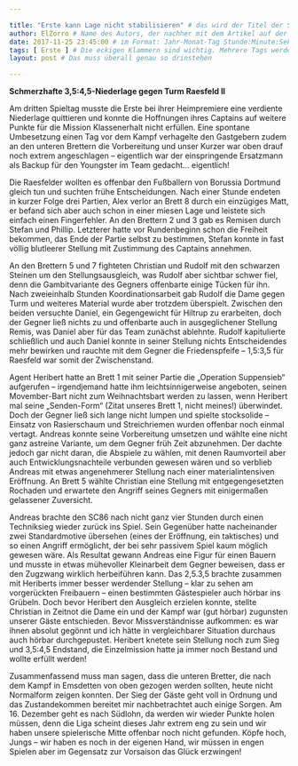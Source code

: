 ```yaml
---

title: "Erste kann Lage nicht stabilisieren" # das wird der Titel der Seite, am besten in Anführungszeichen (z.B. wenn er Sonderzeichen enthält).
author: ElZorro # Name des Autors, der nachher mit dem Artikel auf der Seite angezeigt wird; das ist unabhängig vom github-Benutzernamen
date: 2017-11-25 23:45:00 # im Format: Jahr-Monat-Tag Stunde:Minute:Sekunde, die Uhrzeit ist optional
tags: [ Erste ] # Die eckigen Klammern sind wichtig. Mehrere Tags werden durch Kommas separiert
layout: post # Das muss überall genau so drinstehen

---
```

**Schmerzhafte 3,5:4,5-Niederlage gegen Turm Raesfeld II** 


Am dritten Spieltag musste die Erste bei ihrer Heimpremiere eine verdiente Niederlage quittieren und konnte die Hoffnungen ihres Captains auf weitere Punkte für die Mission Klassenerhalt nicht erfüllen. Eine spontane Umbesetzung einen Tag vor dem Kampf verhagelte den Gastgebern zudem an den unteren Brettern die Vorbereitung und unser Kurzer war oben drauf noch extrem angeschlagen – eigentlich war der einspringende Ersatzmann als Backup für den Youngster im Team gedacht... eigentlich!
<!-- continue -->
Die Raesfelder wollten es offenbar den Fußballern von Borussia Dortmund gleich tun und suchten frühe Entscheidungen. Nach einer Stunde endeten in kurzer Folge drei Partien, Alex verlor an Brett 8 durch ein einzügiges Matt, er befand sich aber auch schon in einer miesen Lage und leistete sich einfach einen Fingerfehler. An den Brettern 2 und 3 gab es Remisen durch Stefan und Phillip. Letzterer hatte vor Rundenbeginn schon die Freiheit bekommen, das Ende der Partie selbst zu bestimmen, Stefan konnte in fast völlig blutleerer Stellung mit Zustimmung des Captains annehmen.

An den Brettern 5 und 7 fighteten Christian und Rudolf mit den schwarzen Steinen um den Stellungsausgleich, was Rudolf aber sichtbar schwer fiel, denn die Gambitvariante des Gegners offenbarte einige Tücken für ihn. Nach zweieinhalb Stunden Koordinationsarbeit gab Rudolf die Dame gegen Turm und weiteres Material wurde aber trotzdem überspielt. Zwischen den beiden versuchte Daniel, ein Gegengewicht für Hiltrup zu erarbeiten, doch der Gegner ließ nichts zu und offenbarte auch in ausgeglichener Stellung Remis, was Daniel aber für das Team zunächst ablehnte. Rudolf kapitulierte schließlich und auch Daniel konnte in seiner Stellung nichts Entscheidendes mehr bewirken und rauchte mit dem Gegner die Friedenspfeife – 1,5:3,5 für Raesfeld war somit der Zwischenstand.

Agent Heribert hatte an Brett 1 mit seiner Partie die „Operation Suppensieb“ aufgerufen – irgendjemand hatte ihm leichtsinnigerweise angeboten, seinen Movember-Bart nicht zum Weihnachtsbart werden zu lassen, wenn Heribert mal seine „Senden-Form“ (Zitat unseres Brett 1, nicht meines!) überwindet. Doch der Gegner ließ sich lange nicht lumpen und spielte stocksolide – Einsatz von Rasierschaum und Streichriemen wurden offenbar noch einmal vertagt. Andreas konnte seine Vorbereitung umsetzen und wählte eine nicht ganz astreine Variante, um dem Gegner früh Zeit abzunehmen. Der dachte jedoch gar nicht daran, die Abspiele zu wählen, mit denen Raumvorteil aber auch Entwicklungsnachteile verbunden gewesen wären und so verblieb Andreas mit etwas angenehmerer Stellung nach einer materialintensiven Eröffnung. An Brett 5 wählte Christian eine Stellung mit entgegengesetzten Rochaden und erwartete den Angriff seines Gegners mit einigermaßen gelassener Zuversicht.

Andreas brachte den SC86 nach nicht ganz vier Stunden durch einen Techniksieg wieder zurück ins Spiel. Sein Gegenüber hatte nacheinander zwei Standardmotive übersehen (eines der Eröffnung, ein taktisches) und so einen Angriff ermöglicht, der bei sehr passivem Spiel kaum möglich gewesen wäre. Als Resultat gewann Andreas eine Figur für einen Bauern und musste in etwas mühevoller Kleinarbeit dem Gegner beweisen, dass er den Zugzwang wirklich herbeiführen kann. Das 2,5.3,5 brachte zusammen mit Heriberts immer besser werdender Stellung – klar zu sehen am vorgerückten Freibauern – einen bestimmten Gästespieler auch hörbar ins Grübeln. Doch bevor Heribert den Ausgleich erzielen konnte, stellte Christian in Zeitnot die Dame ein und der Kampf war (gut hörbar) zugunsten unserer Gäste entschieden. Bevor Missverständnisse aufkommen: es war ihnen absolut gegönnt und ich hätte in vergleichbarer Situation durchaus auch hörbar durchgepustet. Heribert knetete sein Stellung noch zum Sieg und 3,5:4,5 Endstand, die Einzelmission hatte ja immer noch Bestand und wollte erfüllt werden!

Zusammenfassend muss man sagen, dass die unteren Bretter, die nach dem Kampf in Emsdetten von oben gezogen werden sollten, heute nicht Normalform zeigen konnten. Der Sieg der Gäste geht voll in Ordnung und das Zustandekommen bereitet mir nachbetrachtet auch einige Sorgen. Am 16. Dezember geht es nach Südlohn, da werden wir wieder Punkte holen müssen, denn die Liga scheint dieses Jahr extrem eng zu sein und wir haben unsere spielerische Mitte offenbar noch nicht gefunden. Köpfe hoch, Jungs – wir haben es noch in der eigenen Hand, wir müssen in engen Spielen aber im Gegensatz zur Vorsaison das Glück erzwingen!
